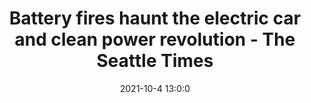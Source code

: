 ---
"title": "Battery fires haunt the electric car and clean power revolution - The Seattle Times"
"date": "2021-10-4 13:0:0"
"feed_name": "GOOGLENEWSCONSTRUCTION"
"feed_website": "https://news.google.com/search?q=construction%2Bincident&hl=en-US&gl=US&ceid=US:en"
"feed_rss": "https://news.google.com/rss/search?q=construction%2Bincident&hl=en-US&gl=US&ceid=US:en"
"link": "https://www.seattletimes.com/business/technology/battery-fires-haunt-the-electric-car-and-clean-power-revolution/"
"source": "{'href': 'https://www.seattletimes.com', 'title': 'The Seattle Times'}"
"file": "_posts/2021-1-1-51485a4330f19a0b0447b3ac162f4352a990731a.md"
"accident": "1"
"drilling": "1"
"dead": "0"
"injured": "0"
"arrested": "0"
"place": "unknown place"
"where": "unknown site"
"causes": "unknown"
"place_uri": "unknown place"
---